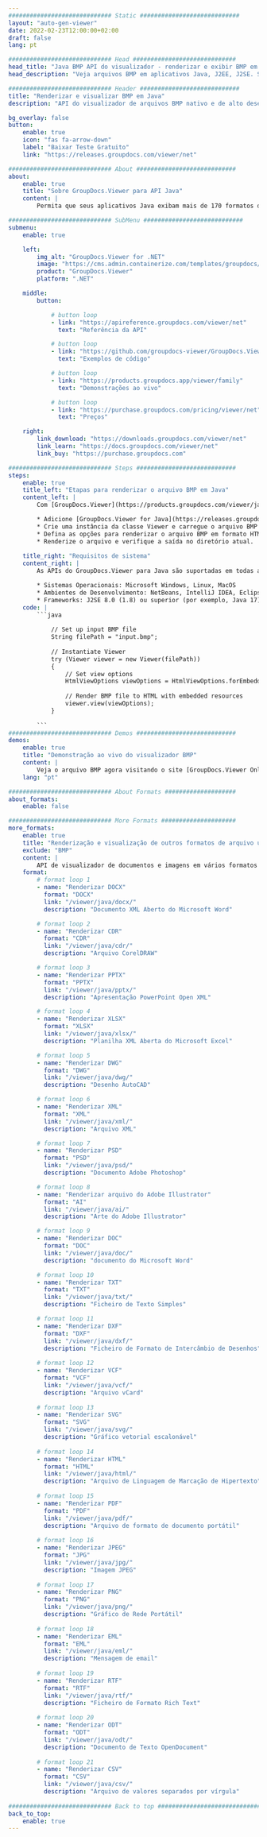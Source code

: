 ```yaml
---
############################# Static ############################
layout: "auto-gen-viewer"
date: 2022-02-23T12:00:00+02:00
draft: false
lang: pt

############################# Head #############################
head_title: "Java BMP API do visualizador - renderizar e exibir BMP em aplicativos Java"
head_description: "Veja arquivos BMP em aplicativos Java, J2EE, J2SE. Suporta a visualização de mais de 170 formatos de arquivo de imagem e documento em HTML, PDF ou modo de imagem com recursos avançados para gerenciar as opções de visualização de documentos."

############################# Header ############################
title: "Renderizar e visualizar BMP em Java" 
description: "API do visualizador de arquivos BMP nativo e de alto desempenho para aplicativos baseados em Java, J2EE e J2SE, suportando uma ampla gama de recursos adicionais para personalizar a aparência do formato do documento de saída." 

bg_overlay: false
button:
    enable: true
    icon: "fas fa-arrow-down"
    label: "Baixar Teste Gratuito"
    link: "https://releases.groupdocs.com/viewer/net"

############################# About ############################
about:
    enable: true
    title: "Sobre GroupDocs.Viewer para API Java" 
    content: |
        Permita que seus aplicativos Java exibam mais de 170 formatos de arquivo nos modos HTML, PDF ou imagem usando GroupDocs.Viewer para APIs Java sem nenhum software adicional instalado; como Microsoft Office, Apache Open Office, Adobe Acrobat Reader etc. Os desenvolvedores podem facilmente visualizar todas as imagens populares e tipos de documentos, incluindo Microsoft Office, OpenDocument, HTML, PDF, Arquivo, Diagramas, Photoshop, AutoCAD e formatos de linguagem de programação dentro dos aplicativos Java com renderização rápida e de alta qualidade.

############################# SubMenu ############################
submenu:
    enable: true

    left:
        img_alt: "GroupDocs.Viewer for .NET"
        image: "https://cms.admin.containerize.com/templates/groupdocs/images/product-logos/90x90-noborder/groupdocs-viewer-net.png"
        product: "GroupDocs.Viewer"
        platform: ".NET"

    middle:
        button:

            # button loop
            - link: "https://apireference.groupdocs.com/viewer/net"
              text: "Referência da API"

            # button loop
            - link: "https://github.com/groupdocs-viewer/GroupDocs.Viewer-for-.NET"
              text: "Exemplos de código"

            # button loop
            - link: "https://products.groupdocs.app/viewer/family"
              text: "Demonstrações ao vivo"

            # button loop
            - link: "https://purchase.groupdocs.com/pricing/viewer/net"
              text: "Preços"

    right:
        link_download: "https://downloads.groupdocs.com/viewer/net"
        link_learn: "https://docs.groupdocs.com/viewer/net"
        link_buy: "https://purchase.groupdocs.com"

############################# Steps ############################
steps:
    enable: true
    title_left: "Etapas para renderizar o arquivo BMP em Java" 
    content_left: |
        Com [GroupDocs.Viewer](https://products.groupdocs.com/viewer/java/) você pode renderizar BMP para HTML, JPEG, PNG ou PDF em algumas etapas.

        * Adicione [GroupDocs.Viewer for Java](https://releases.groupdocs.com/viewer/java/) como uma dependência ao seu projeto. 
        * Crie uma instância da classe Viewer e carregue o arquivo BMP com o caminho completo. 
        * Defina as opções para renderizar o arquivo BMP em formato HTML, PNG, JPEG ou PDF. 
        * Renderize o arquivo e verifique a saída no diretório atual. 
        
    title_right: "Requisitos de sistema" 
    content_right: |
        As APIs do GroupDocs.Viewer para Java são suportadas em todas as principais plataformas e sistemas operacionais. Antes de executar o código abaixo, certifique-se de ter os seguintes pré-requisitos instalados em seu sistema.

        * Sistemas Operacionais: Microsoft Windows, Linux, MacOS 
        * Ambientes de Desenvolvimento: NetBeans, IntelliJ IDEA, Eclipse etc. 
        * Frameworks: J2SE 8.0 (1.8) ou superior (por exemplo, Java 17) 
    code: |
        ```java
                        
            // Set up input BMP file
            String filePath = "input.bmp";
        
            // Instantiate Viewer
            try (Viewer viewer = new Viewer(filePath))
            {
            	// Set view options 
            	HtmlViewOptions viewOptions = HtmlViewOptions.forEmbeddedResources();
                    
            	// Render BMP file to HTML with embedded resources
            	viewer.view(viewOptions);
            }
             
        ```
############################# Demos ############################
demos:
    enable: true
    title: "Demonstração ao vivo do visualizador BMP"
    content: |
        Veja o arquivo BMP agora visitando o site [GroupDocs.Viewer Online Apps](https://products.groupdocs.app/viewer/bmp).
    lang: "pt"

############################# About Formats ####################
about_formats:
    enable: false

############################# More Formats #####################
more_formats:
    enable: true
    title: "Renderização e visualização de outros formatos de arquivo usando Java"
    exclude: "BMP"
    content: |
        API de visualizador de documentos e imagens em vários formatos para Java. Veja alguns dos formatos de arquivo populares abaixo sem nenhum visualizador externo.
    format: 
        # format loop 1
        - name: "Renderizar DOCX"
          format: "DOCX"
          link: "/viewer/java/docx/"
          description: "Documento XML Aberto do Microsoft Word" 

        # format loop 2
        - name: "Renderizar CDR" 
          format: "CDR"
          link: "/viewer/java/cdr/"
          description: "Arquivo CorelDRAW" 

        # format loop 3
        - name: "Renderizar PPTX"
          format: "PPTX"
          link: "/viewer/java/pptx/"
          description: "Apresentação PowerPoint Open XML" 

        # format loop 4
        - name: "Renderizar XLSX"
          format: "XLSX"
          link: "/viewer/java/xlsx/"
          description: "Planilha XML Aberta do Microsoft Excel" 

        # format loop 5
        - name: "Renderizar DWG"
          format: "DWG"
          link: "/viewer/java/dwg/"
          description: "Desenho AutoCAD"

        # format loop 6
        - name: "Renderizar XML"
          format: "XML"
          link: "/viewer/java/xml/"
          description: "Arquivo XML"

        # format loop 7
        - name: "Renderizar PSD"
          format: "PSD"
          link: "/viewer/java/psd/"
          description: "Documento Adobe Photoshop"

        # format loop 8
        - name: "Renderizar arquivo do Adobe Illustrator"
          format: "AI"
          link: "/viewer/java/ai/"
          description: "Arte do Adobe Illustrator"

        # format loop 9
        - name: "Renderizar DOC"
          format: "DOC"
          link: "/viewer/java/doc/"
          description: "documento do Microsoft Word" 

        # format loop 10
        - name: "Renderizar TXT" 
          format: "TXT"
          link: "/viewer/java/txt/"
          description: "Ficheiro de Texto Simples" 

        # format loop 11
        - name: "Renderizar DXF" 
          format: "DXF"
          link: "/viewer/java/dxf/"
          description: "Ficheiro de Formato de Intercâmbio de Desenhos"  
          
        # format loop 12
        - name: "Renderizar VCF"
          format: "VCF"
          link: "/viewer/java/vcf/"
          description: "Arquivo vCard"  
              
        # format loop 13
        - name: "Renderizar SVG"
          format: "SVG"
          link: "/viewer/java/svg/"
          description: "Gráfico vetorial escalonável" 
          
        # format loop 14
        - name: "Renderizar HTML"
          format: "HTML"
          link: "/viewer/java/html/"
          description: "Arquivo de Linguagem de Marcação de Hipertexto" 
          
        # format loop 15
        - name: "Renderizar PDF"
          format: "PDF"
          link: "/viewer/java/pdf/"
          description: "Arquivo de formato de documento portátil"
          
        # format loop 16
        - name: "Renderizar JPEG"
          format: "JPG"
          link: "/viewer/java/jpg/"
          description: "Imagem JPEG"
          
        # format loop 17
        - name: "Renderizar PNG"
          format: "PNG"
          link: "/viewer/java/png/"
          description: "Gráfico de Rede Portátil" 
          
        # format loop 18
        - name: "Renderizar EML"
          format: "EML"
          link: "/viewer/java/eml/"
          description: "Mensagem de email" 
          
        # format loop 19
        - name: "Renderizar RTF"
          format: "RTF"
          link: "/viewer/java/rtf/"
          description: "Ficheiro de Formato Rich Text" 
          
        # format loop 20
        - name: "Renderizar ODT"
          format: "ODT"
          link: "/viewer/java/odt/"
          description: "Documento de Texto OpenDocument" 
          
        # format loop 21
        - name: "Renderizar CSV"
          format: "CSV"
          link: "/viewer/java/csv/"
          description: "Arquivo de valores separados por vírgula" 
          
############################# Back to top ###############################
back_to_top:
    enable: true
---
```

